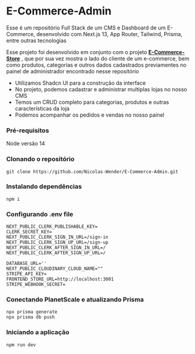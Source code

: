 # E-Commerce-Admin

Esse é um repositório Full Stack de um CMS e Dashboard de um E-Commerce, desenvolvido com Next.js 13, App Router, Tailwind, Prisma, entre outras tecnologias

Esse projeto foi desenvolvido em conjunto com o projeto **[E-Commerce-Store](https://github.com/Nicolas-Wender/E-Commerce-Store)** , que por sua vez mostra o lado do cliente de um e-commerce, bem como produtos, categorias e outros dados cadastrados previamentes no painel de administrador encontrado nesse repositório

- Utilizamos Shadcn UI para a construção da interface 
- No projeto, podemos cadastrar e administrar multiplas lojas no nosso CMS
- Temos um CRUD completo para categorias, produtos e outras características da loja
- Podemos acompanhar os pedidos e vendas no nosso painel

### Pré-requisitos

Node versão 14

### Clonando o repositório

```
git clone https://github.com/Nicolas-Wender/E-Commerce-Admin.git
```

### Instalando dependências

```
npm i 
```

### Configurando .env file

```
NEXT_PUBLIC_CLERK_PUBLISHABLE_KEY=
CLERK_SECRET_KEY=
NEXT_PUBLIC_CLERK_SIGN_IN_URL=/sign-in
NEXT_PUBLIC_CLERK_SIGN_UP_URL=/sign-up
NEXT_PUBLIC_CLERK_AFTER_SIGN_IN_URL=/
NEXT_PUBLIC_CLERK_AFTER_SIGN_UP_URL=/

DATABASE_URL=''
NEXT_PUBLIC_CLOUDINARY_CLOUD_NAME=""
STRIPE_API_KEY=
FRONTEND_STORE_URL=http://localhost:3001
STRIPE_WEBHOOK_SECRET=
```

### Conectando PlanetScale e atualizando Prisma

```
npx prisma generate
npx prisma db push
```

### Iniciando a aplicação

```
npm run dev
```
